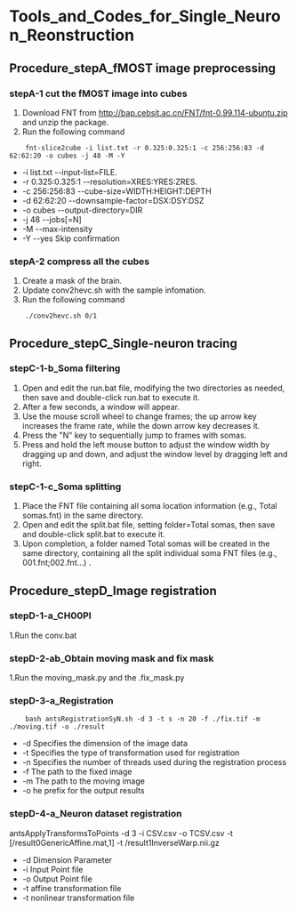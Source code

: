 # Tools_and_Codes_for_Single_Neuron_Reonstruction


## Procedure_stepA_fMOST image preprocessing
### stepA-1 cut the fMOST image into cubes
1. Download FNT from http://bap.cebsit.ac.cn/FNT/fnt-0.99.114-ubuntu.zip and unzip the package.
2. Run the following command 
```
    fnt-slice2cube -i list.txt -r 0.325:0.325:1 -c 256:256:83 -d 62:62:20 -o cubes -j 48 -M -Y
```
* -i list.txt --input-list=FILE.
* -r 0.325:0.325:1 --resolution=XRES:YRES:ZRES.
* -c 256:256:83 --cube-size=WIDTH:HEIGHT:DEPTH
* -d 62:62:20 --downsample-factor=DSX:DSY:DSZ
* -o cubes --output-directory=DIR
* -j 48 --jobs[=N]
* -M --max-intensity
* -Y --yes Skip confirmation

### stepA-2 compress all the cubes
1. Create a mask of the brain.
2. Update conv2hevc.sh with the sample infomation.
3. Run the following command
```
    ./conv2hevc.sh 0/1
```

## Procedure_stepC_Single-neuron tracing
### stepC-1-b_Soma filtering
1. Open and edit the run.bat file, modifying the two directories as needed, then save and double-click run.bat to execute it.
2. After a few seconds, a window will appear.
3. Use the mouse scroll wheel to change frames; the up arrow key increases the frame rate, while the down arrow key decreases it.
4. Press the "N" key to sequentially jump to frames with somas.
5. Press and hold the left mouse button to adjust the window width by dragging up and down, and adjust the window level by dragging left and right.
### stepC-1-c_Soma splitting
1. Place the FNT file containing all soma location information (e.g., Total somas.fnt) in the same directory.
2. Open and edit the split.bat file, setting folder=Total somas, then save and double-click split.bat to execute it.
3. Upon completion, a folder named Total somas will be created in the same directory, containing all the split individual soma FNT files (e.g., 001.fnt;002.fnt...) .
## Procedure_stepD_Image registration
### stepD-1-a_CH00PI 
1.Run the conv.bat
### stepD-2-ab_Obtain moving mask and fix mask
1.Run the moving_mask.py and the .fix_mask.py
### stepD-3-a_Registration
```
    bash antsRegistrationSyN.sh -d 3 -t s -n 20 -f ./fix.tif -m ./moving.tif -o ./result
```
* -d Specifies the dimension of the image data
* -t Specifies the type of transformation used for registration
* -n Specifies the number of threads used during the registration process
* -f The path to the fixed image
* -m The path to the moving image
* -o he prefix for the output results
### stepD-4-a_Neuron dataset registration
antsApplyTransformsToPoints -d 3 -i CSV.csv -o TCSV.csv -t [/result0GenericAffine.mat,1] -t /result1InverseWarp.nii.gz
* -d Dimension Parameter
* -i Input Point file
* -o Output Point file
* -t affine transformation file
* -t nonlinear transformation file



